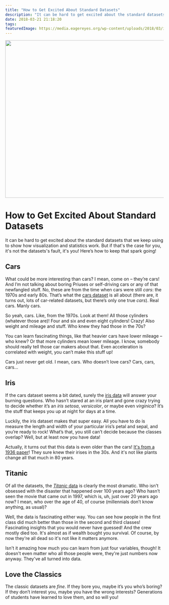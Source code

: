 ```yaml
---
title: "How to Get Excited About Standard Datasets"
description: "It can be hard to get excited about the standard datasets that we keep using to show how visualization and statistics work. But if that's the case for you, it's not the datasets's fault, it's you! Here’s how to keep that spark going!"
date: 2018-03-21 21:18:20
tags: 
featuredImage: https://media.eagereyes.org/wp-content/uploads/2018/03/iris.jpg
---
```


<p align="center"><img src="https://media.eagereyes.org/wp-content/uploads/2018/03/iris.jpg" width="700" height="500" /></p>

# How to Get Excited About Standard Datasets

It can be hard to get excited about the standard datasets that we keep using to show how visualization and statistics work. But if that's the case for you, it's not the datasets's fault, it's you! Here’s how to keep that spark going!

## Cars

What could be more interesting than cars? I mean, come on – they’re cars! And I’m not talking about boring Priuses or self-driving cars or any of that newfangled stuff. No, these are from the time when cars were still <em>cars</em>: the 1970s and early 80s. That’s what the <a href="http://www.rpubs.com/dksmith01/cars">cars dataset</a> is all about (there are, it turns out, lots of car-related datasets, but there’s only one true <em>cars</em>). Real cars. Manly cars.

So yeah, cars. Like, from the 1970s. Look at them! All those cylinders (whatever those are)! Four and six and even eight cylinders! Crazy! Also weight and mileage and stuff. Who knew they had those in the 70s?

You can learn fascinating things, like that heavier cars have lower mileage – who knew? Or that more cylinders mean lower mileage. I know, somebody should really tell those car makers about that. Even acceleration is correlated with weight, you can’t make this stuff up!

Cars just never get old. I mean, cars. Who doesn’t love cars? Cars, cars, cars…

## Iris

If the cars dataset seems a bit dated, surely the <a href="https://archive.ics.uci.edu/ml/datasets/iris">iris data</a> will answer your burning questions. Who hasn’t stared at an iris plant and gone crazy trying to decide whether it’s an <em>iris setosa</em>, <em>versicolor</em>, or maybe even <em>virginica</em>? It’s the stuff that keeps you up at night for days at a time.

Luckily, the iris dataset makes that super easy. All you have to do is measure the length and width of your particular iris’s petal and sepal, and you’re ready to rock! What’s that, you still can’t decide because the classes overlap? Well, but at least now you have data!

Actually, it turns out that this data is even older than the cars! <a href="https://en.wikipedia.org/wiki/Iris_flower_data_set">It's from a 1936 paper</a>! They sure knew their irises in the 30s. And it's not like plants change all that much in 80 years.

## Titanic

Of all the datasets, the <a href="http://stat.ethz.ch/R-manual/R-devel/library/datasets/html/Titanic.html"><em>Titanic</em> data</a> is clearly the most dramatic. Who isn't obsessed with the disaster that happened over 100 years ago? Who hasn’t seen the movie that came out in 1997, which is, uh, just over 20 years ago now? I mean, who over the age of 40, of course (millennials don’t know anything, as usual)?

Well, the data is fascinating either way. You can see how people in the first class did much better than those in the second and third classes! Fascinating insights that you would never have guessed! And the crew mostly died too. It's almost as if wealth bought you survival. Of course, by now they're all dead so it's not like it matters anymore.

Isn't it amazing how much you can learn from just four variables, though! It doesn't even matter who all those people were, they're just numbers now anyway. They've all turned into data.

## Love the Classics

The classic datasets are <em>fine</em>. If they bore you, maybe it’s you who’s boring? If they don’t interest you, maybe you have the wrong interests? Generations of students have learned to love them, and so will you!


<PostedBy />


